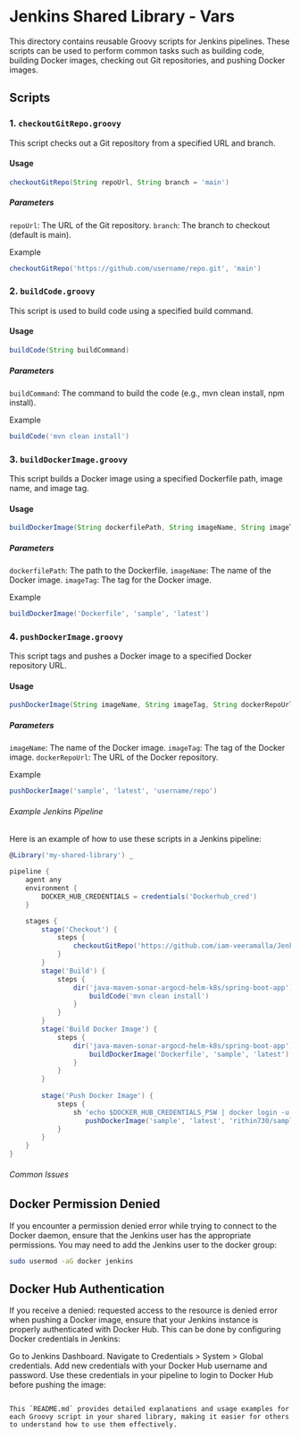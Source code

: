 # Jenkins Shared Library - Vars

This directory contains reusable Groovy scripts for Jenkins pipelines. These scripts can be used to perform common tasks such as building code, building Docker images, checking out Git repositories, and pushing Docker images.

## Scripts

### 1. `checkoutGitRepo.groovy`
This script checks out a Git repository from a specified URL and branch.

#### Usage
```groovy
checkoutGitRepo(String repoUrl, String branch = 'main')
```
##### Parameters
`repoUrl`: The URL of the Git repository.
`branch`: The branch to checkout (default is main).

Example

```groovy
checkoutGitRepo('https://github.com/username/repo.git', 'main')
```

### 2. `buildCode.groovy`
This script is used to build code using a specified build command.

#### Usage
```groovy
buildCode(String buildCommand)
```
##### Parameters
`buildCommand`: The command to build the code (e.g., mvn clean install, npm install).

Example

```groovy
buildCode('mvn clean install')
```
### 3. `buildDockerImage.groovy`
This script builds a Docker image using a specified Dockerfile path, image name, and image tag.

#### Usage
```groovy
buildDockerImage(String dockerfilePath, String imageName, String imageTag)
```
##### Parameters
`dockerfilePath`: The path to the Dockerfile.
`imageName`: The name of the Docker image.
`imageTag`: The tag for the Docker image.

Example

```groovy
buildDockerImage('Dockerfile', 'sample', 'latest')
```

### 4. `pushDockerImage.groovy`
This script tags and pushes a Docker image to a specified Docker repository URL.

#### Usage
```groovy
pushDockerImage(String imageName, String imageTag, String dockerRepoUrl)
```
##### Parameters
`imageName`: The name of the Docker image.
`imageTag`: The tag of the Docker image.
`dockerRepoUrl`: The URL of the Docker repository.

Example

```groovy
pushDockerImage('sample', 'latest', 'username/repo')
```

###### Example Jenkins Pipeline
Here is an example of how to use these scripts in a Jenkins pipeline:

```groovy
@Library('my-shared-library') _

pipeline {
    agent any
    environment {
        DOCKER_HUB_CREDENTIALS = credentials('Dockerhub_cred')
    }

    stages {
        stage('Checkout') {
            steps {
                checkoutGitRepo('https://github.com/iam-veeramalla/Jenkins-Zero-To-Hero.git', 'main')
            }
        }
        stage('Build') {
            steps {
                dir('java-maven-sonar-argocd-helm-k8s/spring-boot-app') {
                    buildCode('mvn clean install')
                }
            }
        }
        stage('Build Docker Image') {
            steps {
                dir('java-maven-sonar-argocd-helm-k8s/spring-boot-app') {
                    buildDockerImage('Dockerfile', 'sample', 'latest')
                }
            }
        }
  
        stage('Push Docker Image') {
            steps {
                sh 'echo $DOCKER_HUB_CREDENTIALS_PSW | docker login -u $DOCKER_HUB_CREDENTIALS_USR --password-stdin'
                   pushDockerImage('sample', 'latest', 'rithin730/sample')
            }
        }
    }
}
```

###### Common Issues
## Docker Permission Denied
If you encounter a permission denied error while trying to connect to the Docker daemon, ensure that the Jenkins user has the appropriate permissions. You may need to add the Jenkins user to the docker group:

```sh
sudo usermod -aG docker jenkins
```

## Docker Hub Authentication
If you receive a denied: requested access to the resource is denied error when pushing a Docker image, ensure that your Jenkins instance is properly authenticated with Docker Hub. This can be done by configuring Docker credentials in Jenkins:

Go to Jenkins Dashboard.
Navigate to Credentials > System > Global credentials.
Add new credentials with your Docker Hub username and password.
Use these credentials in your pipeline to login to Docker Hub before pushing the image:

```vbnet

This `README.md` provides detailed explanations and usage examples for each Groovy script in your shared library, making it easier for others to understand how to use them effectively.
```

